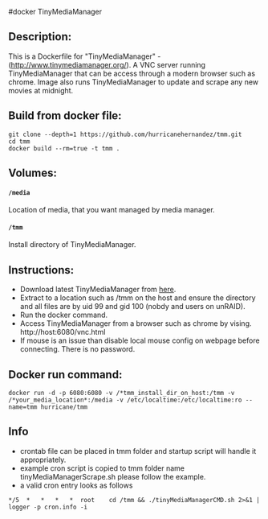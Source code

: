 #docker TinyMediaManager

## Description:

This is a Dockerfile for "TinyMediaManager" - (http://www.tinymediamanager.org/).
A VNC server running TinyMediaManager that can be access through a modern browser such as chrome. 
Image also runs TinyMediaManager to update and scrape any new movies at midnight.

## Build from docker file:

```
git clone --depth=1 https://github.com/hurricanehernandez/tmm.git 
cd tmm
docker build --rm=true -t tmm . 
```

## Volumes:

#### `/media`

Location of media, that you want managed by media manager.

#### `/tmm`

Install directory of TinyMediaManager.

## Instructions:

* Download latest TinyMediaManager from [here](http://code.fosshub.com/tinyMediaManager/downloads).
* Extract to a location such as /tmm on the host and ensure the directory and all files are by uid 99 and gid 100 (nobdy and users on unRAID).
* Run the docker command.
* Access TinyMediaManager from a browser such as chrome by vising. http://host:6080/vnc.html
* If mouse is an issue than disable local mouse config on webpage before connecting. There is no password.


## Docker run command:

```
docker run -d -p 6080:6080 -v /*tmm_install_dir_on_host:/tmm -v /*your_media_location*:/media -v /etc/localtime:/etc/localtime:ro --name=tmm hurricane/tmm

```
## Info

* crontab file can be placed in tmm folder and startup script will handle it appropriately.
* example cron script is copied to tmm folder name tinyMediaManagerScrape.sh please follow the example.
* a valid cron entry looks as follows

```
*/5  *   *   *   *  root    cd /tmm && ./tinyMediaManagerCMD.sh 2>&1 | logger -p cron.info -i
```

